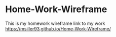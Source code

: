 # Home-Work-Wireframe
This is my homework wireframe
link to my work https://msiller93.github.io/Home-Work-Wireframe/
